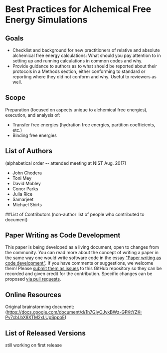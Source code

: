 # Best Practices for Alchemical Free Energy Simulations

## Goals

- Checklist and background for new practitioners of relative and absolute alchemical free energy calculations: What should you pay attention to in setting up and running calculations in common codes and why.
- Provide guidance to authors as to what should be reported about their protocols in a Methods section, either conforming to standard or reporting where they did not conform and why. Useful to reviewers as well.


## Scope

Preparation (focused on aspects unique to alchemical free energies), execution, and analysis of:

- Transfer free energies (hydration free energies, partition coefficients, etc.)
- Binding free energies


## List of Authors
(alphabetical order -- attended meeting at NIST Aug. 2017)

- John Chodera
- Toni Mey
- David Mobley
- Conor Parks
- Julia Rice
- Samarjeet
- Michael Shirts


##List of Contributors
(non-author list of people who contributed to document)

## Paper Writing as Code Development
<!-- This discussion is so that people know how to contribute to your document. -->
This paper is being developed as a living document, open to changes from the community.
You can read more about the concept of writing a paper in the same way one would write software code in the essay ["Paper writing as code development"](https://livecomsjournal.github.io/paper_code.html).
If you have comments or suggestions, we welcome them! Please [submit them as issues](https://guides.github.com/features/issues/) to this GitHub repository so they can be recorded and given credit for the contribution.
Specific changes can be proposed [via pull requests](https://help.github.com/articles/about-pull-requests/).


## Online Resources
Original brainstorming document: (https://docs.google.com/document/d/1h7GIyOJykBWz-GPKtYZK-Pv7cbLbX8XTM2xLUpSppoE)

## List of Released Versions
still working on first release